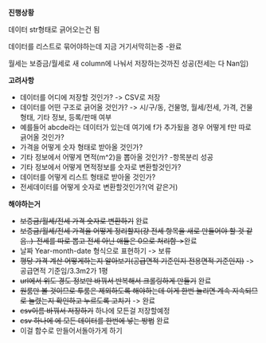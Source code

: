 **진행상황**

데이터 str형태로 긁어오는건 됨

데이터를 리스트로 묶어야하는데 지금 거기서막히는중  -완료

월세는 보증금/월세로 새 column에 나눠서 저장하는것까진 성공(전세는 다 Nan임)

**고려사항**

- 데이터를 어디에 저장할 것인가? -> CSV로 저장
- 데이터를 어떤 구조로 긁어올 것인가? -> 시/구/동, 건물명, 월세/전세, 가격, 건물 형태, 기타 정보, 등록/판매 여부
- 예를들어 abcde라는 데이터가 있는데 여기에 f가 추가됬을 경우 어떻게 f만 따로 긁어올 것인가?
- 가격을 어떻게 숫자 형태로 받아올 것인가?
- 기타 정보에서 어떻게 면적(m^2)을 뽑아올 것인가? -항목분리 성공
- 기타 정보에서 어떻게 면적정보를 숫자로 변환할것인가?
- 데이터를 어떻게 리스트 형태로 받아올 것인가?
- 전세데이터를 어떻게 숫자로 변환할것인가?(억 같은거)

**해야하는거**

- ~~보증금/월세/전세 가격 숫자로 변환하기~~ 완료
- ~~보증금/월세/전세 가격을 어떻게 정리할지(걍 전세 항목을 새로 만들어야 할 것 같음..)-전세를 따로 뽑고 전세 아닌 애들은 0으로 처리함->~~완료
- 날짜 Year-month-date 형식으로 표현하기 -> 보류
- ~~평당 가격 계산 어떻게하는지 알아보기(공급면적 기준인지 전용면적 기준인지)~~ -> 공급면적 기준임/3.3m2가 1평
- ~~url에서 위도 경도 정보만 바꿔서 반복해서 크롤링하게 만들기~~ 완료
- ~~원룸만 볼 것이므로 투룸은 제외하도록 해야하는데 이게 한번 눌리면 계속 지속되므로 눌렸는지 확인하고 누르도록 고치기~~ -> 완료
- ~~csv이름 바꿔서 저장하기~~ 하나에 모든걸 저장할예정
- ~~csv 하나에 에 모든 데이터를 한번에 넣는 방법~~ 완료
- 이걸 함수로 만들어서돌아가게 하기